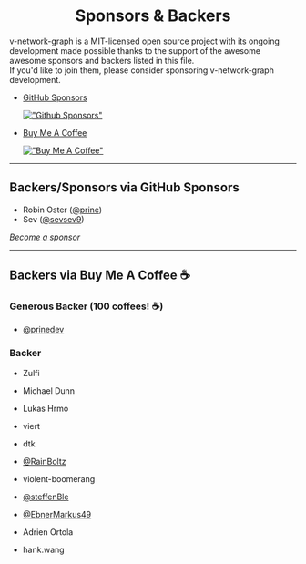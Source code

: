 <h1 align="center">Sponsors & Backers</h1>

v-network-graph is a MIT-licensed open source project with its ongoing development
made possible thanks to the support of the awesome awesome sponsors and backers
listed in this file.  
If you'd like to join them, please consider sponsoring v-network-graph development.

* [GitHub Sponsors](https://github.com/sponsors/dash14)

    [!["Github Sponsors"](https://img.shields.io/badge/sponsor-30363D?style=for-the-badge&logo=GitHub-Sponsors&logoColor=#EA4AAA)](https://github.com/sponsors/dash14)

* [Buy Me A Coffee](https://www.buymeacoffee.com/dash14.ack)

    [!["Buy Me A Coffee"](https://www.buymeacoffee.com/assets/img/custom_images/orange_img.png)](https://www.buymeacoffee.com/dash14.ack)

---

## Backers/Sponsors via GitHub Sponsors

* Robin Oster ([@prine](https://github.com/prine))
* Sev ([@sevsev9](https://github.com/sevsev9))

*[Become a sponsor](https://github.com/sponsors/dash14)*

---

## Backers via Buy Me A Coffee ☕️

### Generous Backer (100 coffees! ☕️)

* [@prinedev](https://twitter.com/prinedev)

### Backer

* Zulfi
* Michael Dunn
* Lukas Hrmo
* viert
* dtk
* [@RainBoltz](https://twitter.com/RainBoltz)
* violent-boomerang
* [@steffenBle](https://twitter.com/steffenBle)

* [@EbnerMarkus49](https://twitter.com/EbnerMarkus49)
* Adrien Ortola
* hank.wang

